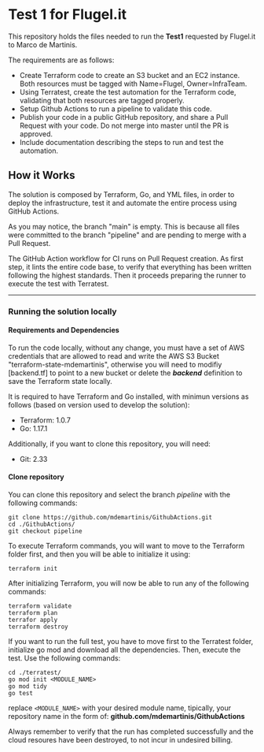 # Test 1 for Flugel.it

This repository holds the files needed to run the **Test1** requested by Flugel.it to Marco de Martinis.

The requirements are as follows:

- Create Terraform code to create an S3 bucket and an EC2 instance. Both resources must be tagged with Name=Flugel, Owner=InfraTeam.
- Using Terratest, create the test automation for the Terraform code, validating that both resources are tagged properly.
- Setup Github Actions to run a pipeline to validate this code.
- Publish your code in a public GitHub repository, and share a Pull Request with your code. Do not merge into master until the PR is approved.
- Include documentation describing the steps to run and test the automation.

## How it Works

The solution is composed by Terraform, Go, and YML files, in order to deploy the infrastructure, test it and automate the entire process using GitHub Actions.

As you may notice, the branch "main" is empty. This is because all files were committed to the branch "pipeline" and are pending to merge with a Pull Request.

The GitHub Action workflow for CI runs on Pull Request creation. As first step, it lints the entire code base, to verify that everything has been written following the highest standards. Then it proceeds preparing the runner to execute the test with Terratest.

---

### Running the solution locally

#### Requirements and Dependencies

To run the code locally, without any change, you must have a set of AWS credentials that are allowed to read and write the AWS S3 Bucket "terraform-state-mdemartinis", otherwise you will need to modifiy [backend.tf] to point to a new bucket or delete the ***backend*** definition to save the Terraform state locally.

It is required to have Terraform and Go installed, with minimun versions as follows (based on version used to develop the solution):
- Terraform: 1.0.7
- Go: 1.17.1

Additionally, if you want to clone this repository, you will need:
- Git: 2.33

#### Clone repository

You can clone this repository and select the branch *pipeline* with the following commands:
```
git clone https://github.com/mdemartinis/GithubActions.git
cd ./GithubActions/
git checkout pipeline
```

To execute Terraform commands, you will want to move to the Terraform folder first, and then you will be able to initialize it using:
```
terraform init
```

After initializing Terraform, you will now be able to run any of the following commands:
```
terraform validate
terraform plan
terrafor apply
terraform destroy
```

If you want to run the full test, you have to move first to the Terratest folder, initialize go mod and download all the dependencies. Then, execute the test. Use the following commands:
```
cd ./terratest/
go mod init <MODULE_NAME>
go mod tidy
go test
```

replace `<MODULE_NAME>` with your desired module name, tipically, your repository name in the form of: **github.com/mdemartinis/GithubActions**

Always remember to verify that the run has completed successfully and the cloud resoures have been destroyed, to not incur in undesired billing.
